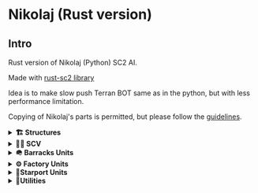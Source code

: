# Nikolaj (Rust version)

## Intro
Rust version of Nikolaj (Python) SC2 AI.  

Made with [rust-sc2 library](https://github.com/UltraMachine/rust-sc2)

Idea is to make slow push Terran BOT same as in the python, but with less performance limitation.

Copying of Nikolaj's parts is permitted, but please follow the [guidelines](https://aiarena.net/wiki/bot-development/getting-started/#wiki-toc-using-existing-bots-as-a-reference-or-starting-point).


<details> <summary><strong>🏗️ Structures</strong></summary>

| Structure           | Task / Feature            | Status |
| ------------------- | ------------------------- | :----: |
| **Command Center**  | Construct                 |    ✅   |
|                     | Fly / Land                |    ✅   |
|                     | CC Morph (Orbital / PF)   |    ✅   |
|                     | Scan Hidden Enemies       |    ✅   |
|                     | Search for Leftover Bases |    ✅   |
|                     | M.U.L.E. Drop             |    ✅   |
|                     | Train SCVs                |    ✅   |
|                     | Emergency Depot Drop      |    ⬜   |
| **Refinery**        | Construct                 |    ✅   |
| **Supply Depot**    | Construct                 |    ✅   |
|                     | Depots Open / Close       |    ✅   |
| **Barracks**        | Construct                 |    ✅   |
|                     | Construct Addon           |    ✅   |
|                     | Train Units               |    ✅   |
|                     | Fly / Land                |    ✅   |
| **Factory**         | Construct                 |    ✅   |
|                     | Construct Addon           |    ✅   |
|                     | Train Units               |    ✅   |
|                     | Fly / Land                |    ✅   |
| **Starport**        | Construct                 |    ✅   |
|                     | Construct Addon           |    ✅   |
|                     | Train Units               |    ✅   |
|                     | Fly / Land                |    ✅   |
| **Bunker**          | Construct                 |    ⬜   |
|                     | Load / Unload Control     |    ⬜   |
| **Engineering Bay** | Construct                 |    ⬜   |
|                     | Research Upgrades         |    ⬜   |
| **Armory**          | Construct                 |    ⬜   |
|                     | Research Upgrades         |    ⬜   |
| **Fusion Core**     | Construct                 |    ⬜   |
|                     | Research Upgrades         |    ⬜   |
| **Missile Turret**  | Construct                 |    ⬜   |
| **Ghost Academy**   | Construct                 |    ⬜   |
|                     | Research Upgrades         |    ⬜   |
|                     | Nuke Production / Launch  |    ⬜   |
| **Sensor Tower**    | Construct                 |    ⬜   |

</details>
<details> <summary><strong>👷‍♂️ SCV</strong></summary>

| Task                            | Status |
| ------------------------------- | :----: |
| Distribution                    |    ✅   |
| Speedmining                     |    ✅   |
| Finish building without workers |    ✅   |
| Attack nearby enemy             |    ⬜   |
| Repair friendly units           |    ✅   |
| Repair buildings                |    ✅   |
| Ramp block response             |    ⬜   |
| Worker rush response            |    ⬜   |
| Planetary Fortress rush answer  |    ⬜   |

</details>

<details> <summary><strong>🪖 Barracks Units</strong></summary>

| Unit     | Train | Control |
| -------- | :---: | :-----: |
| Marine   |   ✅   |    ✅    |
| Marauder |   ✅   |    ✅    |
| Reaper   |   ✅   |    ✅    |
| Ghost    |   ⬜   |    ⬜    |

</details>

<details> <summary><strong>⚙️ Factory Units</strong></summary>

| Unit       | Train | Control |
| ---------- | :---: | :-----: |
| Hellion    |   ⬜   |    ⬜    |
| Siege Tank |   ✅   |    ✅    |
| Widow Mine |   ✅   |    ✅    |
| Cyclone    |   ✅   |    ⬜    |
| Thor       |   ✅   |    ⬜    |

</details>

<details> <summary><strong>🚀Starport Units</strong></summary>

| Unit          | Train | Control | Harass |
| ------------- | :---: | :-----: | :----: |
| Viking        |   ✅   |    ⬜    |        |
| Medivac       |   ✅   |    ✅    |    ⬜   |
| Banshee       |   ✅   |    ✅    |    ✅   |
| Raven         |   ✅   |    ✅    |    ⬜   |
| Liberator     |   ⬜   |    ⬜    |    ⬜   |
| Battlecruiser |   ⬜   |    ⬜    |    ⬜   |

</details>

<details> <summary><strong>🧰Utilities</strong></summary>

| Feature            | Status |
| ------------------ | :----: |
| Building placement |    ✅   |
| Combat strategy    |    ✅   |
| Unit counter       |    ⬜   |
| Unit rally points  |    ✅   |
| Walls              |    ⬜   |
| Heatmaps           |    ⬜   |
| Pathfinding        |    ⬜   |

</details>